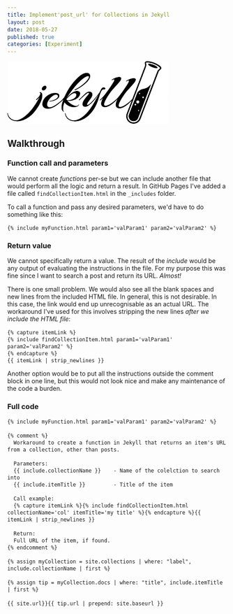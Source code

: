 ```yaml
---
title: Implement'post_url' for Collections in Jekyll
layout: post
date: 2018-05-27
published: true
categories: [Experiment]
---
```


![Logo](/assets/images/jekyll-logo.png)



## Walkthrough 

### Function call and parameters
We cannot create *functions* per-se but we can include another file that would perform all the logic and return a result. In GitHub Pages I've added a file called ```findCollectionItem.html``` in the ```_includes``` folder.

To call a function and pass any desired parameters, we'd have to do something like this:

```liquid
{% include myFunction.html param1='valParam1' param2='valParam2' %}
```

### Return value
We cannot specifically return a value. The result of the *include* would be any output of evaluating the instructions in the file. For my purpose this was fine since I want to search a post and return its URL. *Almost!*

There is one small problem. We would also see all the blank spaces and new lines from the included HTML file. In general, this is not desirable. In this case, the link would end up unrecognisable as an actual URL. The workaround I've used for this involves stripping the new lines *after we include the HTML file*:

```liquid
{% capture itemLink %} 
{% include findCollectionItem.html param1='valParam1' param2='valParam2' %}
{% endcapture %}
{{ itemLink | strip_newlines }}
```

Another option would be to put all the instructions outside the comment block in one line, but this would not look nice and make any maintenance of the code a burden. 

### Full code

```liquid
{% include myFunction.html param1='valParam1' param2='valParam2' %}

{% comment %}
  Workaround to create a function in Jekyll that returns an item's URL from a collection, other than posts.
  
  Parameters:
  {{ include.collectionName }}    - Name of the colelction to search into
  {{ include.itemTitle }}         - Title of the item

  Call example:
  {% capture itemLink %}{% include findCollectionItem.html collectionName='col' itemTitle='my title' %}{% endcapture %}{{ itemLink | strip_newlines }}

  Return:
  Full URL of the item, if found.
{% endcomment %}

{% assign myCollection = site.collections | where: "label", include.collectionName | first %}

{% assign tip = myCollection.docs | where: "title", include.itemTitle | first %}

{{ site.url}}{{ tip.url | prepend: site.baseurl }}
```
